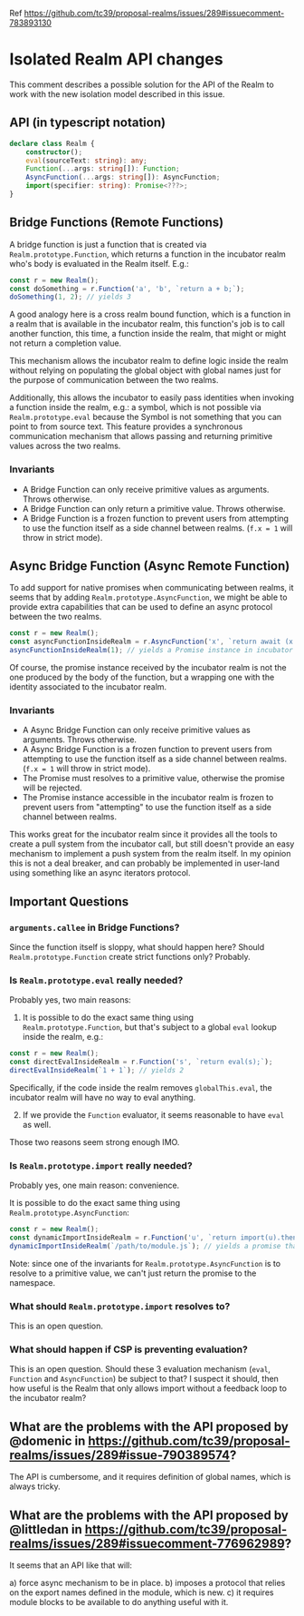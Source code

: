 Ref https://github.com/tc39/proposal-realms/issues/289#issuecomment-783893130

# Isolated Realm API changes

This comment describes a possible solution for the API of the Realm to work with the new isolation model described in this issue.

## API (in typescript notation)

```ts
declare class Realm {
    constructor();
    eval(sourceText: string): any;
    Function(...args: string[]): Function;
    AsyncFunction(...args: string[]): AsyncFunction;
    import(specifier: string): Promise<???>;
}
```

## Bridge Functions (Remote Functions)

A bridge function is just a function that is created via `Realm.prototype.Function`, which returns a function in the incubator realm who's body is evaluated in the Realm itself. E.g.:

```js
const r = new Realm();
const doSomething = r.Function('a', 'b', `return a + b;`);
doSomething(1, 2); // yields 3
```

A good analogy here is a cross realm bound function, which is a function in a realm that is available in the incubator realm, this function's job is to call another function, this time, a function inside the realm, that might or might not return a completion value.

This mechanism allows the incubator realm to define logic inside the realm without relying on populating the global object with global names just for the purpose of communication between the two realms.

Additionally, this allows the incubator to easily pass identities when invoking a function inside the realm, e.g.: a symbol, which is not possible via `Realm.prototype.eval` because the Symbol is not something that you can point to from source text. This feature provides a synchronous communication mechanism that allows passing and returning primitive values across the two realms.

### Invariants

* A Bridge Function can only receive primitive values as arguments. Throws otherwise.
* A Bridge Function can only return a primitive value. Throws otherwise.
* A Bridge Function is a frozen function to prevent users from attempting to use the function itself as a side channel between realms. (`f.x = 1` will throw in strict mode).

## Async Bridge Function (Async Remote Function)

To add support for native promises when communicating between realms, it seems that by adding `Realm.prototype.AsyncFunction`, we might be able to provide extra capabilities that can be used to define an async protocol between the two realms.

```js
const r = new Realm();
const asyncFunctionInsideRealm = r.AsyncFunction('x', `return await (x * 2);`);
asyncFunctionInsideRealm(1); // yields a Promise instance in incubator that eventually resolves to 2
```

Of course, the promise instance received by the incubator realm is not the one produced by the body of the function, but a wrapping one with the identity associated to the incubator realm.

### Invariants

* A Async Bridge Function can only receive primitive values as arguments. Throws otherwise.
* A Async Bridge Function is a frozen function to prevent users from attempting to use the function itself as a side channel between realms. (`f.x = 1` will throw in strict mode).
* The Promise must resolves to a primitive value, otherwise the promise will be rejected.
* The Promise instance accessible in the incubator realm is frozen to prevent users from "attempting" to use the function itself as a side channel between realms.

This works great for the incubator realm since it provides all the tools to create a pull system from the incubator call, but still doesn't provide an easy mechanism to implement a push system from the realm itself. In my opinion this is not a deal breaker, and can probably be implemented in user-land using something like an async iterators protocol.

## Important Questions

### `arguments.callee` in Bridge Functions?

Since the function itself is sloppy, what should happen here? Should `Realm.prototype.Function` create strict functions only? Probably.

### Is `Realm.prototype.eval` really needed?

Probably yes, two main reasons:

1. It is possible to do the exact same thing using `Realm.prototype.Function`, but that's subject to a global `eval` lookup inside the realm, e.g.:

```js
const r = new Realm();
const directEvalInsideRealm = r.Function('s', `return eval(s);`);
directEvalInsideRealm(`1 + 1`); // yields 2
```

Specifically, if the code inside the realm removes `globalThis.eval`, the incubator realm will have no way to eval anything.

2. If we provide the `Function` evaluator, it seems reasonable to have `eval` as well.

Those two reasons seem strong enough IMO.

### Is `Realm.prototype.import` really needed?

Probably yes, one main reason: convenience.

It is possible to do the exact same thing using `Realm.prototype.AsyncFunction`:

```js
const r = new Realm();
const dynamicImportInsideRealm = r.Function('u', `return import(u).then((ns) => true);`);
dynamicImportInsideRealm(`/path/to/module.js`); // yields a promise that resolves to true when the module is evaluated
```

Note: since one of the invariants for `Realm.prototype.AsyncFunction` is to resolve to a primitive value, we can't just return the promise to the namespace.

### What should `Realm.prototype.import` resolves to?

This is an open question.

### What should happen if CSP is preventing evaluation?

This is an open question. Should these 3 evaluation mechanism (`eval`, `Function` and `AsyncFunction`) be subject to that? I suspect it should, then how useful is the Realm that only allows import without a feedback loop to the incubator realm?

## What are the problems with the API proposed by @domenic in https://github.com/tc39/proposal-realms/issues/289#issue-790389574?

The API is cumbersome, and it requires definition of global names, which is always tricky.

## What are the problems with the API proposed by @littledan in https://github.com/tc39/proposal-realms/issues/289#issuecomment-776962989?

It seems that an API like that will:

a) force async mechanism to be in place.
b) imposes a protocol that relies on the export names defined in the module, which is new.
c) it requires module blocks to be available to do anything useful with it.
